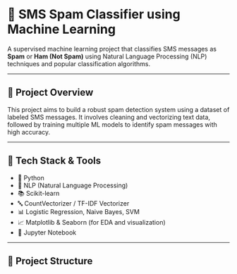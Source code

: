 # 📩 SMS Spam Classifier using Machine Learning

A supervised machine learning project that classifies SMS messages as **Spam** or **Ham (Not Spam)** using Natural Language Processing (NLP) techniques and popular classification algorithms.

---

## 🚀 Project Overview

This project aims to build a robust spam detection system using a dataset of labeled SMS messages. It involves cleaning and vectorizing text data, followed by training multiple ML models to identify spam messages with high accuracy.

---

## 🧠 Tech Stack & Tools

- 🐍 Python  
- 💬 NLP (Natural Language Processing)  
- 📚 Scikit-learn  
- 🔤 CountVectorizer / TF-IDF Vectorizer  
- 📊 Logistic Regression, Naive Bayes, SVM  
- 📈 Matplotlib & Seaborn (for EDA and visualization)  
- 🧪 Jupyter Notebook

---

## 📂 Project Structure

